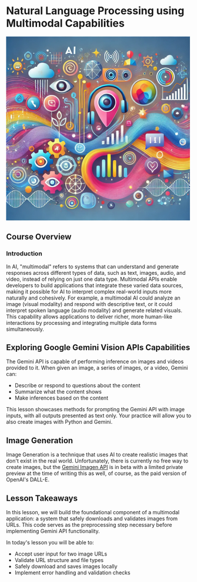 # Natural Language Processing using Multimodal Capabilities

<img src="./assets/multimodal.webp" alt="prompt" width="500" height="auto">


## Course Overview

### Introduction


In AI, "multimodal" refers to systems that can understand and generate responses across different types of data, such as text, images, audio, and video, instead of relying on just one data type. Multimodal APIs enable developers to build applications that integrate these varied data sources, making it possible for AI to interpret complex real-world inputs more naturally and cohesively. For example, a multimodal AI could analyze an image (visual modality) and respond with descriptive text, or it could interpret spoken language (audio modality) and generate related visuals. This capability allows applications to deliver richer, more human-like interactions by processing and integrating multiple data forms simultaneously.


## Exploring Google Gemini Vision APIs Capabilities

The Gemini API is capable of performing inference on images and videos provided to it. When given an image, a series of images, or a video, Gemini can:

- Describe or respond to questions about the content
- Summarize what the content shows
- Make inferences based on the content

This lesson showcases methods for prompting the Gemini API with image inputs, with all outputs presented as text only. Your practice will allow you to also create images with Python and Gemini.


## Image Generation

Image Generation is a technique that uses AI to create realistic images that don't exist in the real world. Unfortunately, there is currently no free way to create images, but the [Gemini Imagen API](https://ai.google.dev/gemini-api/docs/imagen) is in beta with a limited private preview at the time of writing this as well, of course, as the paid version of OpenAI's DALL-E.

## Lesson Takeaways

In this lesson, we will build the foundational component of a multimodal application: a system that safely downloads and validates images from URLs. This code serves as the preprocessing step necessary before implementing Gemini API functionality.

In today's lesson you will be able to:
- Accept user input for two image URLs
- Validate URL structure and file types
- Safely download and saves images locally
- Implement error handling and validation checks